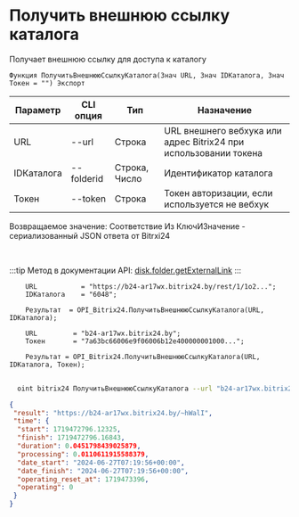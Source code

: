 ﻿---
sidebar_position: 6
---

# Получить внешнюю ссылку каталога
 Получает внешнюю ссылку для доступа к каталогу



`Функция ПолучитьВнешнююСсылкуКаталога(Знач URL, Знач IDКаталога, Знач Токен = "") Экспорт`

  | Параметр | CLI опция | Тип | Назначение |
  |-|-|-|-|
  | URL | --url | Строка | URL внешнего вебхука или адрес Bitrix24 при использовании токена |
  | IDКаталога | --folderid | Строка, Число | Идентификатор каталога |
  | Токен | --token | Строка | Токен авторизации, если используется не вебхук |

  
  Возвращаемое значение:   Соответствие Из КлючИЗначение - сериализованный JSON ответа от Bitrxi24

<br/>

:::tip
Метод в документации API: [disk.folder.getExternalLink](https://dev.1c-bitrix.ru/rest_help/disk/folder/disk_folder_getexternallink.php)
:::
<br/>


```bsl title="Пример кода"
    URL           = "https://b24-ar17wx.bitrix24.by/rest/1/1o2...";
    IDКаталога    = "6048";

    Результат  = OPI_Bitrix24.ПолучитьВнешнююСсылкуКаталога(URL, IDКаталога);

    URL         = "b24-ar17wx.bitrix24.by";
    Токен       = "7a63bc66006e9f06006b12e400000001000...";

    Результат = OPI_Bitrix24.ПолучитьВнешнююСсылкуКаталога(URL, IDКаталога, Токен);
```



```sh title="Пример команды CLI"
    
  oint bitrix24 ПолучитьВнешнююСсылкуКаталога --url "b24-ar17wx.bitrix24.by" --folderid "2490" --token "56898d66006e9f06006b12e400000001000..."

```

```json title="Результат"
{
 "result": "https://b24-ar17wx.bitrix24.by/~hWalI",
 "time": {
  "start": 1719472796.12325,
  "finish": 1719472796.16843,
  "duration": 0.0451798439025879,
  "processing": 0.0110611915588379,
  "date_start": "2024-06-27T07:19:56+00:00",
  "date_finish": "2024-06-27T07:19:56+00:00",
  "operating_reset_at": 1719473396,
  "operating": 0
 }
}
```
